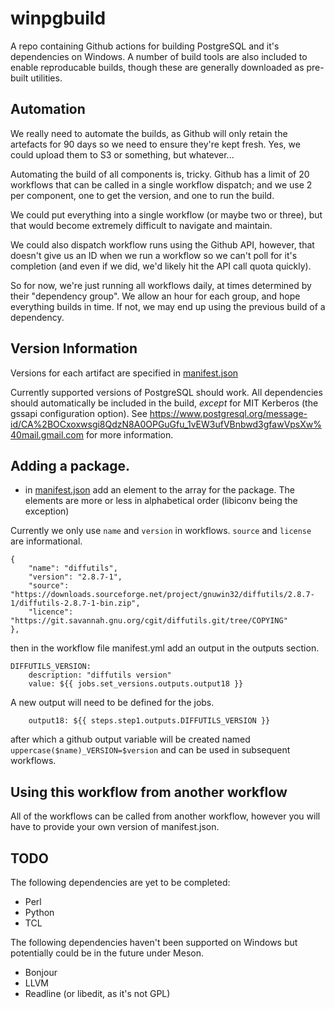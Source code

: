 # winpgbuild
A repo containing Github actions for building PostgreSQL and it's dependencies 
on Windows. A number of build tools are also included to enable reproducable
builds, though these are generally downloaded as pre-built utilities.

## Automation
We really need to automate the builds, as Github will only retain the artefacts
for 90 days so we need to ensure they're kept fresh. Yes, we could upload them
to S3 or something, but whatever...

Automating the build of all components is, tricky. Github has a limit of 20
workflows that can be called in a single workflow dispatch; and we use 2 per 
component, one to get the version, and one to run the build.

We could put everything into a single workflow (or maybe two or three), but
that would become extremely difficult to navigate and maintain.

We could also dispatch workflow runs using the Github API, however, that doesn't
give us an ID when we run a workflow so we can't poll for it's completion (and
even if we did, we'd likely hit the API call quota quickly).

So for now, we're just running all workflows daily, at times determined by
their "dependency group". We allow an hour for each group, and hope everything
builds in time. If not, we may end up using the previous build of a dependency.

## Version Information

Versions for each artifact are specified in [manifest.json](https://github.com/dpage/winpgbuild/blob/main/manifest.json)

Currently supported versions of PostgreSQL should work. All dependencies 
should automatically be included in the build, *except* for MIT Kerberos (the 
gssapi configuration option). See 
https://www.postgresql.org/message-id/CA%2BOCxoxwsgi8QdzN8A0OPGuGfu_1vEW3ufVBnbwd3gfawVpsXw%40mail.gmail.com
for more information.

## Adding a package.
* in [manifest.json](https://github.com/dpage/winpgbuild/blob/main/manifest.json) add an element to the array for the package. The elements are more or less in alphabetical order (libiconv being the exception) 

Currently we only use `name` and `version` in workflows. `source` and `license` are informational.

```
{
    "name": "diffutils",
    "version": "2.8.7-1",
    "source": "https://downloads.sourceforge.net/project/gnuwin32/diffutils/2.8.7-1/diffutils-2.8.7-1-bin.zip",
    "licence": "https://git.savannah.gnu.org/cgit/diffutils.git/tree/COPYING"
},
```      

 then in the workflow file manifest.yml add an output in the outputs section.

```
DIFFUTILS_VERSION:
    description: "diffutils version"
    value: ${{ jobs.set_versions.outputs.output18 }}
```

A new output will need to be defined for the jobs.

```
    output18: ${{ steps.step1.outputs.DIFFUTILS_VERSION }}
```

after which a github output variable will be created named `uppercase($name)_VERSION=$version` and can be used in subsequent workflows.

## Using this workflow from another workflow

All of the workflows can be called from another workflow, however you will have to provide your own version of manifest.json.

## TODO

The following dependencies are yet to be completed:

* Perl
* Python
* TCL

The following dependencies haven't been supported on Windows but potentially 
could be in the future under Meson.

* Bonjour
* LLVM
* Readline (or libedit, as it's not GPL)

